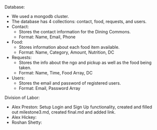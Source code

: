 Database:
* We used a mongodb cluster.
* The database has 4 collections: contact, food, requests, and users.
* Contact:
    * Stores the contact information for the Dining Commons.
    * Format: Name, Email, Phone
* Food:
    * Stores information about each food item available.
    * Format: Name, Category, Amount, Nutrition, DC
* Requests:
    * Stores the info about the ngo and pickup as well as the food being taken.
    * Format: Name, Time, Food Array, DC
* Users:
    * Stores the email and password of registered users.
    * Format: Email, Password Array

Division of Labor:
* Alex Preston: Setup Login and Sign Up functionality, created and filled out milestone3.md, created final.md and added link.
* Alex Hickey:
* Roshan Shetty: